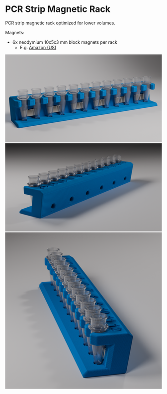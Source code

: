 # PCR Strip Magnetic Rack

PCR strip magnetic rack optimized for lower volumes.

Magnets:
-   6x neodymium 10x5x3 mm block magnets per rack
    -   E.g. [Amazon (US)](https://www.amazon.com/Magnets-Neodymium-Refrigerator-Storage-Industrial-0-4/dp/B09QC4VX43)

![front_view](img/front_1080.png)
![back_view](img/back_1080.png)
![side_view](img/side_square_1080.png)
